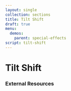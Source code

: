 ```yaml
---
layout: single
collection: sections
title: Tilt Shift
draft: true
menu:
  demos:
    parent: special-effects
script: tilt-shift
---
```


# Tilt Shift

### External Resources

